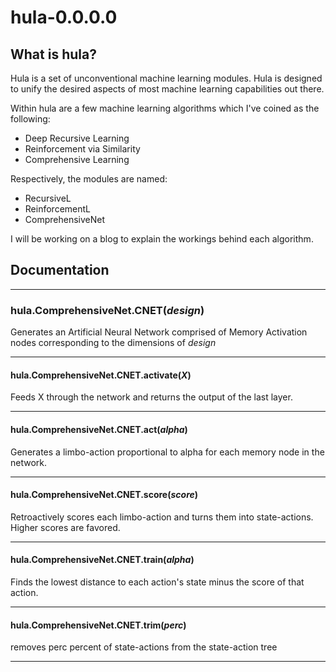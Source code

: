 # hula-0.0.0.0

## What is hula?

Hula is a set of unconventional machine learning modules. Hula is designed to unify the desired aspects of most machine learning capabilities out there. 

Within hula are a few machine learning algorithms which I've coined as the following:

-  Deep Recursive Learning
-  Reinforcement via Similarity
-  Comprehensive Learning

Respectively, the modules are named:

- RecursiveL
- ReinforcementL
- ComprehensiveNet

I will be working on a blog to explain the workings behind each algorithm.

## Documentation

---

### hula.ComprehensiveNet.CNET(*design*)

Generates an Artificial Neural Network comprised of Memory Activation nodes corresponding to the dimensions of *design*

---

#### hula.ComprehensiveNet.CNET.activate(*X*)

Feeds X through the network and returns the output of the last layer.

---

#### hula.ComprehensiveNet.CNET.act(*alpha*)

Generates a limbo-action proportional to alpha for each memory node in the network.

---

#### hula.ComprehensiveNet.CNET.score(*score*)

Retroactively scores each limbo-action and turns them into state-actions. Higher scores are favored.

---

#### hula.ComprehensiveNet.CNET.train(*alpha*)

Finds the lowest distance to each action's state minus the score of that action.

---

#### hula.ComprehensiveNet.CNET.trim(*perc*)

removes perc percent of state-actions from the state-action tree

----
